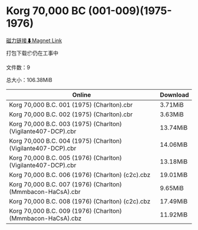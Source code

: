 # Korg 70,000 BC (001-009)(1975-1976)

[磁力链接⬇Magnet Link](magnet:?xt=urn:btih:ac463d7fbda026eb0703567bbb8ef8aaf62ff8bb&dn=Korg%2070%2C000%20BC%20%28001-009%29%281975-1976%29)

打包下载📦仍在工事中

文件数：9

总大小：106.38MiB

Online | Download
--- | ---
Korg 70,000 B.C. 001 (1975) (Charlton).cbr | 3.71MiB
Korg 70,000 B.C. 002 (1975) (Charlton).cbr | 3.63MiB
Korg 70,000 B.C. 003 (1975) (Charlton) (Vigilante407-DCP).cbr | 13.74MiB
Korg 70,000 B.C. 004 (1975) (Charlton) (Vigilante407-DCP).cbr | 14.06MiB
Korg 70,000 B.C. 005 (1976) (Charlton) (Vigilante407-DCP).cbr | 13.18MiB
Korg 70,000 B.C. 006 (1976) (Charlton) (c2c).cbz | 19.01MiB
Korg 70,000 B.C. 007 (1976) (Charlton) (Mmmbacon-HaCsA).cbr | 9.65MiB
Korg 70,000 B.C. 008 (1976) (Charlton) (c2c).cbz | 17.49MiB
Korg 70,000 B.C. 009 (1976) (Charlton) (Mmmbacon-HaCsA).cbz | 11.92MiB